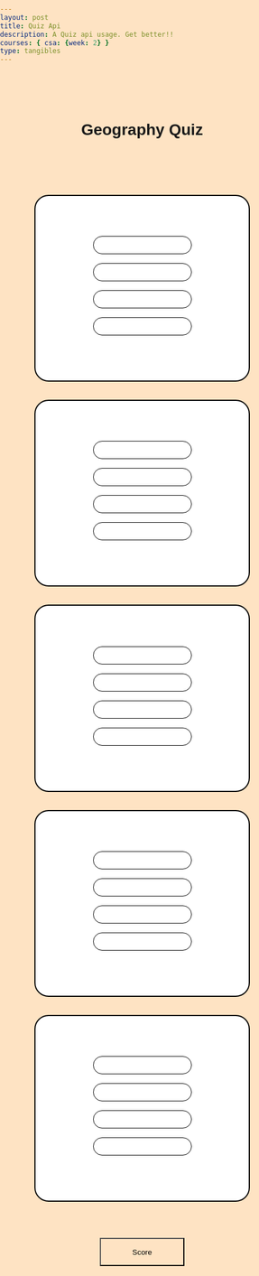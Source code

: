 ```yaml
---
layout: post
title: Quiz Api
description: A Quiz api usage. Get better!!
courses: { csa: {week: 2} }
type: tangibles
---
```

<style>
    html, body {
        font-family: 'Roboto Flex', sans-serif;
        margin: 0;
        padding: 0;
        overflow-x: hidden;
        background-color: #fee3c3;
        scroll-behavior: smooth;
    }
    .position-title-y {
        padding-top:3rem;
        padding-bottom:3rem;
    }
    .position-question {
        padding-top:1rem;
        padding-bottom:3rem;
    }
    .position-back-card{
        position: flex;
        width: 75%;
        border: 2px solid black;
        background-color: #fff;
        margin:2rem;
        border-radius: 25px;
    }
    .question-text{
        color:black;
        margin-bottom:.5rem;
    }
    .question-card{
        position: flex;
        width: 50%;
        border:1px solid black;
        background-color: #fff;
        color: black;
        margin:1rem;
        padding-top:1rem;
        border-radius: 25px;
    }
    .question-card:hover{
        background-color:#f7c78d;
    }
    .card-body{
        flex:1 1 auto;
        padding:1rem 1rem;
    }
    .score-button{
        height:50px;
        width:150px;
        margin:2rem;
        background-color: #fee3c3;
    }
    .score-button:hover{
        background-color: #f7c78d;
    }
    .answertext {
        color:black;
    }
    .score-tell {
        height:25px;
        width:150px;
        margin-bottom: 15px;
        border-radius: 10px;
        background-color: black;
        border:1px solid black;
    }
</style>
<script>
    const apiurl = "https://opentdb.com/api.php?amount=5&category=22&type=multiple"
    window.onload = APIsync()
    
    function APIsync(){
        fetch(apiurl)
        .then(response => {
            response.json().then(data => {
                console.log(data)
                console.log(data.results)
                QuestionCreate(data)
        })
    })
    }
    
    function QuestionCreate(data){
        document.getElementById("question1").innerHTML = data.results[0].question;
        document.getElementById("choice1.1").innerHTML = data.results[0].correct_answer;
        document.getElementById("choice1.2").innerHTML = data.results[0].incorrect_answers[0];
        document.getElementById("choice1.3").innerHTML = data.results[0].incorrect_answers[1];
        document.getElementById("choice1.4").innerHTML = data.results[0].incorrect_answers[2];
        
        document.getElementById("question2").innerHTML = data.results[1].question;
        document.getElementById("choice2.1").innerHTML = data.results[1].correct_answer;
        document.getElementById("choice2.2").innerHTML = data.results[1].incorrect_answers[0];
        document.getElementById("choice2.3").innerHTML = data.results[1].incorrect_answers[1];
        document.getElementById("choice2.4").innerHTML = data.results[1].incorrect_answers[2];  

        document.getElementById("question3").innerHTML = data.results[2].question;
        document.getElementById("choice3.1").innerHTML = data.results[2].correct_answer;
        document.getElementById("choice3.2").innerHTML = data.results[2].incorrect_answers[0];
        document.getElementById("choice3.3").innerHTML = data.results[2].incorrect_answers[1];
        document.getElementById("choice3.4").innerHTML = data.results[2].incorrect_answers[2];  

        document.getElementById("question4").innerHTML = data.results[3].question;
        document.getElementById("choice4.1").innerHTML = data.results[3].correct_answer;
        document.getElementById("choice4.2").innerHTML = data.results[3].incorrect_answers[0];
        document.getElementById("choice4.3").innerHTML = data.results[3].incorrect_answers[1];
        document.getElementById("choice4.4").innerHTML = data.results[3].incorrect_answers[2];

        document.getElementById("question5").innerHTML = data.results[4].question;
        document.getElementById("choice5.1").innerHTML = data.results[4].correct_answer;
        document.getElementById("choice5.2").innerHTML = data.results[4].incorrect_answers[0];
        document.getElementById("choice5.3").innerHTML = data.results[4].incorrect_answers[1];
        document.getElementById("choice5.4").innerHTML = data.results[4].incorrect_answers[2];
    }


    function answerclick(){
        document.getElementById("correct1").style.backgroundColor = "green";
        document.getElementById("wrong1").style.backgroundColor = "red";
        document.getElementById("wrong2").style.backgroundColor = "red";
        document.getElementById("wrong3").style.backgroundColor = "red";
    }


    function answerclick2(){
        document.getElementById("correct2").style.backgroundColor = "green";
        document.getElementById("wrong1.1").style.backgroundColor = "red";
        document.getElementById("wrong2.1").style.backgroundColor = "red";
        document.getElementById("wrong3.1").style.backgroundColor = "red";
    }


    function answerclick3(){
        document.getElementById("correct3").style.backgroundColor = "green";
        document.getElementById("wrong1.2").style.backgroundColor = "red";
        document.getElementById("wrong2.2").style.backgroundColor = "red";
        document.getElementById("wrong3.2").style.backgroundColor = "red";
    }


    function answerclick4(){
        document.getElementById("correct4").style.backgroundColor = "green";
        document.getElementById("wrong1.3").style.backgroundColor = "red";
        document.getElementById("wrong2.3").style.backgroundColor = "red";
        document.getElementById("wrong3.3").style.backgroundColor = "red";
    }


    function answerclick5(){
        document.getElementById("correct5").style.backgroundColor = "green";
        document.getElementById("wrong1.4").style.backgroundColor = "red";
        document.getElementById("wrong2.4").style.backgroundColor = "red";
        document.getElementById("wrong3.4").style.backgroundColor = "red";
    }
    var score = 0;
    function ScoreCalculator(){
        document.getElementById("score").innerHTML = "Your score is " + score + "/5";
        document.getElementById("score").className = "score-tell";
    }
</script>


<div class="position-title-y">
    <center> <h1 class="text-title"><strong>Geography Quiz</strong></h1> </center>
</div>
<center><div class="position-back-card position-question">
    <div class="card-body">
        <h1 class="question-text" id="question1"></h1>
        <div class="question-card" id="wrong3" onclick="answerclick()">
            <p class="answertext" id="choice1.4"></p> 
        </div>
        <div class="question-card" id="wrong1" onclick="answerclick()">
            <p class="answertext" id="choice1.2"></p> 
        </div>
        <div class="question-card" id="wrong2" onclick="answerclick()">
            <p class="answertext" id="choice1.3"></p> 
        </div>
        <div class="question-card" id="correct1" onclick="answerclick(); score += 1;">
            <p class="answertext" id="choice1.1"></p> 
        </div>
    </div>
</div>
<center><div class="position-back-card position-question">
    <div class="card-body">
        <h1 class="question-text" id="question2"></h1>
        <div class="question-card" id="wrong1.1" onclick="answerclick2()">
            <p id="choice2.2"></p> 
        </div>
        <div class="question-card" id="correct2" onclick="answerclick2(); score += 1;">
            <p id="choice2.1"></p> 
        </div>
        <div class="question-card" id="wrong2.1" onclick="answerclick2()">
            <p id="choice2.3"></p> 
        </div>
        <div class="question-card" id="wrong3.1" onclick="answerclick2()">
            <p id="choice2.4"></p> 
        </div>
    </div>
</div>
<center><div class="position-back-card position-question">
    <div class="card-body">
        <h1 class="question-text" id="question3" ></h1>
        <div class="question-card" id="wrong2.2" onclick="answerclick3()">
            <p id="choice3.3"></p> 
        </div>
        <div class="question-card" id="wrong1.2" onclick="answerclick3()">
            <p id="choice3.2"></p> 
        </div>
        <div class="question-card" id="correct3" onclick="answerclick3(); score += 1;">
            <p id="choice3.1"></p> 
        </div>
        <div class="question-card" id="wrong3.2" onclick="answerclick3()">
            <p id="choice3.4"></p> 
        </div>
    </div>
</div>
<center><div class="position-back-card position-question">
    <div class="card-body">
        <h1 class="question-text" id="question4"></h1>
        <div class="question-card" id="correct4" onclick="answerclick4(); score += 1;">
            <p id="choice4.1"></p> 
        </div>
        <div class="question-card" id="wrong1.3" onclick="answerclick4()">
            <p id="choice4.2"></p> 
        </div>
        <div class="question-card" id="wrong2.3" onclick="answerclick4()">
            <p id="choice4.3"></p> 
        </div>
        <div class="question-card" id="wrong3.3" onclick="answerclick4()">
            <p id="choice4.4"></p> 
        </div>
    </div>
</div>
<center><div class="position-back-card position-question">
    <div class="card-body">
        <h1 class="question-text" id="question5"></h1>
        <div class="question-card" id="wrong3.4" onclick="answerclick5()">
            <p id="choice5.4"></p> 
        </div>
        <div class="question-card" id="wrong1.4" onclick="answerclick5()">
            <p id="choice5.2"></p> 
        </div>
        <div class="question-card" id="wrong2.4" onclick="answerclick5()">
            <p id="choice5.3"></p> 
        </div>
        <div class="question-card" id="correct5" onclick="answerclick5(); score += 1;">
            <p id="choice5.1"></p> 
        </div>
    </div>
</div>
<center><button class="score-button" id="scorebutton" onclick="ScoreCalculator()">Score</button></center>
    <div id="score"></div>